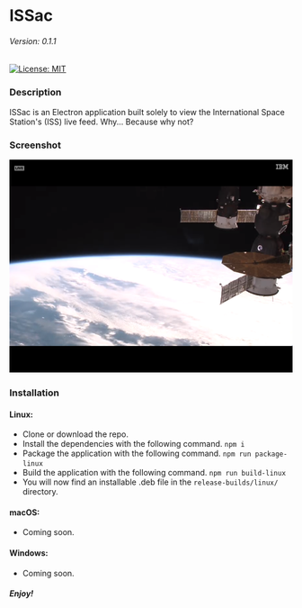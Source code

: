 # ISSac
###### Version: 0.1.1

[![License: MIT](https://img.shields.io/badge/License-MIT-yellow.svg)](https://opensource.org/licenses/MIT)

### Description

ISSac is an Electron application built solely to view the International Space Station's (ISS) live feed. Why... Because why not?

### Screenshot

![](./assets/img/screenshot.png)

### Installation

#### Linux:
- Clone or download the repo.
- Install the dependencies with the following command. `npm i`
- Package the application with the following command. `npm run package-linux`
- Build the application with the following command. `npm run build-linux`
- You will now find an installable .deb file in the `release-builds/linux/` directory.

#### macOS:
- Coming soon.

#### Windows:
- Coming soon.

##### Enjoy!
